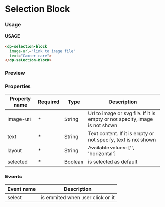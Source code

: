 # Selection Block

### Usage

#### USAGE

```HTML
<dp-selection-block
  image-url="link to image file"
  text="Cancer care">
</dp-selection-block>
```


### Preview
<!-- STORY -->

### Properties

| Property name | Required    | Type         | Description |
| ------------- | ----------- | ------------ | ------------------------------------------------ |
| image-url     |      *      | String       | Url to image or svg file. If it is empty or not specify, image is not shown    |
| text          |      *      | String       | Text content. If it is empty or not specify, text is not shown    |
| layout        |      *      | String       | Available values: ['', 'horizontal']     |
| selected      |      *      | Boolean      |   is selected as default         |



### Events

| Event name | Description                         |
| ---------- | ----------------------------------- |
| select     | is emmited when user click on it |

